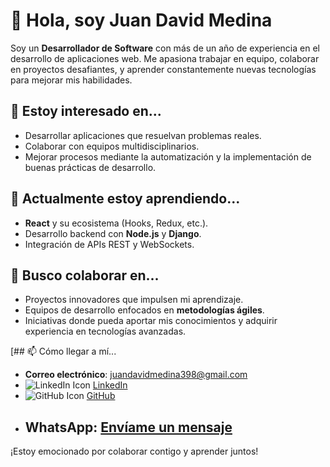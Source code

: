 # 👋 Hola, soy Juan David Medina

Soy un **Desarrollador de Software** con más de un año de experiencia en el desarrollo de aplicaciones web. Me apasiona trabajar en equipo, colaborar en proyectos desafiantes, y aprender constantemente nuevas tecnologías para mejorar mis habilidades.

## 👀 Estoy interesado en...
- Desarrollar aplicaciones que resuelvan problemas reales.
- Colaborar con equipos multidisciplinarios.
- Mejorar procesos mediante la automatización y la implementación de buenas prácticas de desarrollo.

## 🌱 Actualmente estoy aprendiendo...
- **React** y su ecosistema (Hooks, Redux, etc.).
- Desarrollo backend con **Node.js** y **Django**.
- Integración de APIs REST y WebSockets.

## 💞️ Busco colaborar en...
- Proyectos innovadores que impulsen mi aprendizaje.
- Equipos de desarrollo enfocados en **metodologías ágiles**.
- Iniciativas donde pueda aportar mis conocimientos y adquirir experiencia en tecnologías avanzadas.

[## 📫 Cómo llegar a mí...
- **Correo electrónico**: juandavidmedina398@gmail.com
- ![LinkedIn Icon](https://img.icons8.com/?size=100&id=13930&format=png&color=000000) [LinkedIn](https://www.linkedin.com/in/juan-david-agudelo-30b24b22b/)
- ![GitHub Icon](https://img.icons8.com/?size=100&id=13930&format=png&color=000000) [GitHub](https://github.com/J-David-Medina)
- **WhatsApp**: [Envíame un mensaje](https://api.whatsapp.com/send?phone=573126700622)
  - 
¡Estoy emocionado por colaborar contigo y aprender juntos!
